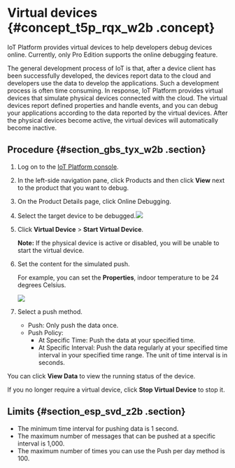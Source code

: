 # Virtual devices {#concept_t5p_rqx_w2b .concept}

IoT Platform provides virtual devices to help developers debug devices online. Currently, only Pro Edition supports the online debugging feature.

The general development process of IoT is that, after a device client has been successfully developed, the devices report data to the cloud and developers use the data to develop the applications. Such a development process is often time consuming. In response, IoT Platform provides virtual devices that simulate physical devices connected with the cloud. The virtual devices report defined properties and handle events, and you can debug your applications according to the data reported by the virtual devices. After the physical devices become active, the virtual devices will automatically become inactive.

## Procedure {#section_gbs_tyx_w2b .section}

1.  Log on to the [IoT Platform console](http://iot.console.aliyun.com/).
2.  In the left-side navigation pane, click Products and then click **View** next to the product that you want to debug.
3.  On the Product Details page, click Online Debugging.
4.  Select the target device to be debugged.![](images/10859_en-US.png)
5.  Click **Virtual Device** \> **Start Virtual Device**.

    **Note:** If the physical device is active or disabled, you will be unable to start the virtual device.

6.  Set the content for the simulated push.

    For example, you can set the **Properties**, indoor temperature to be 24 degrees Celsius.

    ![](images/10879_en-US.png)

7.  Select a push method.
    -   Push: Only push the data once.
    -   Push Policy:
        -   At Specific Time: Push the data at your specified time.
        -   At Specific Interval: Push the data regularly at your specified time interval in your specified time range. The unit of time interval is in seconds.

You can click **View Data** to view the running status of the device.

If you no longer require a virtual device, click **Stop Virtual Device** to stop it.

## Limits {#section_esp_svd_z2b .section}

-   The minimum time interval for pushing data is 1 second.
-   The maximum number of messages that can be pushed at a specific interval is 1,000.
-   The maximum number of times you can use the Push per day method is 100.

